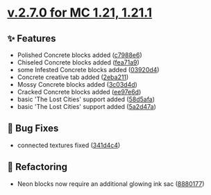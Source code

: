 # [v.2.7.0 for MC 1.21, 1.21.1](https://github.com/XxRexRaptorxX/CityCraft/compare/v.2.7.0-dev1...v.2.7.0-dev14)

## ✨ Features

- Polished Concrete blocks added ([c7988e6](https://github.com/XxRexRaptorxX/CityCraft/commit/c7988e6522fd4f508f339f0e542e49c739d7a556))
- Chiseled Concrete blocks added ([fea71a9](https://github.com/XxRexRaptorxX/CityCraft/commit/fea71a98313d3df594de727983219d9c8ff2ae56))
- some Infested Concrete blocks added ([03920d4](https://github.com/XxRexRaptorxX/CityCraft/commit/03920d4737dbda9ce9e92c9dd841c6b1af7c4978))
- Concrete creative tab added ([2eba211](https://github.com/XxRexRaptorxX/CityCraft/commit/2eba2118e2a70046bb2352b99abe362a3e1ca061))
- Mossy Concrete blocks added ([3c03d4d](https://github.com/XxRexRaptorxX/CityCraft/commit/3c03d4d12203df3c43979735f56c679b8b7a0641))
- Cracked Concrete blocks added ([ee97e6d](https://github.com/XxRexRaptorxX/CityCraft/commit/ee97e6dac110c0b743173570dd6f7a80913c31fc))
- basic 'The Lost Cities' support added ([58d5afa](https://github.com/XxRexRaptorxX/CityCraft/commit/58d5afaac29480263c5834773c4c6dd546fd6e10))
- basic 'The Lost Cities' support added ([5a2d47a](https://github.com/XxRexRaptorxX/CityCraft/commit/5a2d47a8e7e6097a8673651252bda9ef68f15a06))

## 🔧 Bug Fixes

- connected textures fixed ([341d4c4](https://github.com/XxRexRaptorxX/CityCraft/commit/341d4c40f639adb0154925b613f7797fcf9d09ac))

## 🔨 Refactoring

- Neon blocks now require an additional glowing ink sac ([8880177](https://github.com/XxRexRaptorxX/CityCraft/commit/888017750c300dbdb3f9cdc64be90c54413d44c3))

